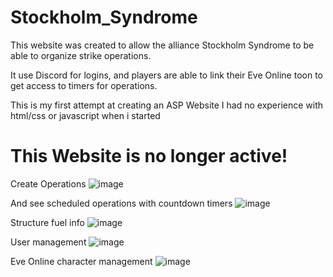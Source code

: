 # Stockholm_Syndrome
This website was created to allow the alliance Stockholm Syndrome to be able to organize strike operations.

It use Discord for logins, and players are able to link their Eve Online toon to get access to timers for operations.

This is my first attempt at creating an ASP Website
I had no experience with html/css or javascript when i started

# This Website is no longer active!


Create Operations
![image](https://user-images.githubusercontent.com/43952666/170985242-776176ac-3c71-4435-83b8-875da1424416.png)

And see scheduled operations with countdown timers
![image](https://user-images.githubusercontent.com/43952666/170985416-6ef95ed4-66a1-475f-b71a-ac03c9270aa4.png)

Structure fuel info
![image](https://user-images.githubusercontent.com/43952666/170985633-161a8579-73a3-4cc1-9055-246e5e1cfb9c.png)

User management
![image](https://user-images.githubusercontent.com/43952666/170985791-8c6b901a-8a31-458b-8cff-549c56585abe.png)

Eve Online character management
![image](https://user-images.githubusercontent.com/43952666/170986055-92ab33eb-be16-4177-afec-aa6bbe43cfa3.png)
